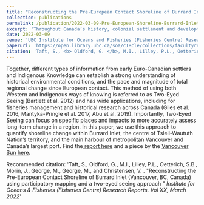 ```yaml
---
title: "Reconstructing the Pre-European Contact Shoreline of Burrard Inlet (Vancouver, BC, Canada) (2022)"
collection: publications
permalink: /publication/2022-03-09-Pre-European-Shoreline-Burrard-Inlet.md
excerpt: 'Throughout Canada’s history, colonial settlement and development has greatly altered landscapes and impacted ecosystems through resource extraction, infrastructure development, urbanization, and industrial activity. In many locations, these impacts have occurred and accumulated over decades and centuries, with severe, long-term effects on Indigenous communities, and the ecosystems and physical environments that are intimately tied to traditional cultural practices and lifestyles. Yet despite the significant impacts on Indigenous peoples and ecosystems, there are often limited Western or Euro-Canadian records or documentation focused on these cumulative effects. Together, different types of information from early Euro-Canadian settlers and Indigenous Knowledge can establish a strong understanding of historical environmental conditions, and the pace and magnitude of total regional change since European contact. This method of using both Western and Indigenous ways of knowing is referred to as Two-Eyed Seeing (Bartlett et al. 2012) and has wide applications, including for fisheries management and historical research across Canada (Giles et al. 2016, Mantyka-Pringle et al. 2017, Abu et al. 2019). Importantly, Two-Eyed Seeing can focus on specific places and impacts to more accurately assess long-term change in a region.  In this paper, we use this approach to quantify shoreline change within Burrard Inlet, the centre of Tsleil-Waututh Nation’s territory, and the main harbour of metropolitan Vancouver and Canada’s largest port.'
date: 2022-03-09
venue: 'UBC Institute for Oceans and Fisheries (Fisheries Centre) Research Reports'
paperurl: 'https://open.library.ubc.ca/soa/cIRcle/collections/facultyresearchandpublications/52383/items/1.0407075'
citation: 'Taft, S., <b> Oldford, G. </b>, M.I., Lilley, P.L., Oetterich, S.B., Morin, J., George, M., George, M., and Christensen, V. . &quot;Reconstructing the Pre-European Contact Shoreline of Burrard Inlet (Vancouver, BC, Canada) using participatory mapping and a two-eyed seeing approach &quot; <i>Institute for Oceans & Fisheries (Fisheries Centre) Research Reports</i>. <i>Vol XX, March 2022</i>'
---
```

Together, different types of information from early Euro-Canadian settlers and Indigenous Knowledge can establish a strong understanding of historical environmental conditions, and the pace and magnitude of total regional change since European contact. This method of using both Western and Indigenous ways of knowing is referred to as Two-Eyed Seeing (Bartlett et al. 2012) and has wide applications, including for fisheries management and historical research across Canada (Giles et al. 2016, Mantyka-Pringle et al. 2017, Abu et al. 2019). Importantly, Two-Eyed Seeing can focus on specific places and impacts to more accurately assess long-term change in a region.  In this paper, we use this approach to quantify shoreline change within Burrard Inlet, the centre of Tsleil-Waututh Nation’s territory, and the main harbour of metropolitan Vancouver and Canada’s largest port. Find the<a href="https://open.library.ubc.ca/soa/cIRcle/collections/facultyresearchandpublications/52383/items/1.0407075"> report here</a> and a piece by the <a href="https://epaper.vancouversun.com/article/281517934590447">Vancouver Sun here</a>.

Recommended citation: 'Taft, S., Oldford, G., M.I., Lilley, P.L., Oetterich, S.B., Morin, J., George, M., George, M., and Christensen, V. . &quot;Reconstructing the Pre-European Contact Shoreline of Burrard Inlet (Vancouver, BC, Canada) using participatory mapping and a two-eyed seeing approach &quot; <i>Institute for Oceans & Fisheries (Fisheries Centre) Research Reports</i>. <i>Vol XX, March 2022</i>'
